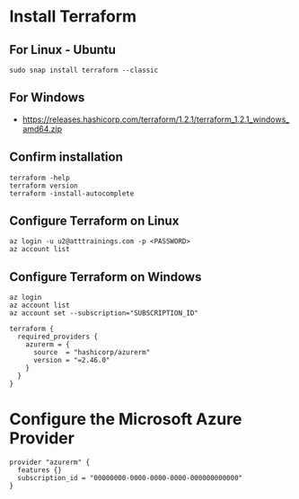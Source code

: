 # Install Terraform

## For Linux - Ubuntu
```
sudo snap install terraform --classic

```

## For Windows
 - https://releases.hashicorp.com/terraform/1.2.1/terraform_1.2.1_windows_amd64.zip

## Confirm installation
```
terraform -help
terraform version
terraform -install-autocomplete
```

## Configure Terraform on Linux
```
az login -u u2@atttrainings.com -p <PASSWORD>
az account list
```


## Configure Terraform on Windows
```
az login
az account list
az account set --subscription="SUBSCRIPTION_ID"
```

```
terraform {
  required_providers {
    azurerm = {
      source  = "hashicorp/azurerm"
      version = "=2.46.0"
    }
  }
}
```

# Configure the Microsoft Azure Provider
```
provider "azurerm" {
  features {}
  subscription_id = "00000000-0000-0000-0000-000000000000"
}
```
